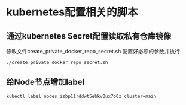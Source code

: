 # kubernetes配置相关的脚本

## 通过kubernetes Secret配置读取私有仓库镜像
修改文件create_private_docker_repo_secret.sh
配置好必须的参数并执行
```
./create_private_docker_repo_secret.sh
```

## 给Node节点增加label
```
kubectl label nodes izbp11rddwt5ebkv0ux7o0z cluster=main
```